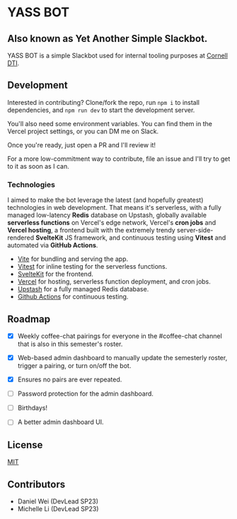 # YASS BOT

## Also known as Yet Another Simple Slackbot.

YASS BOT is a simple Slackbot used for internal tooling purposes at [Cornell DTI](https://cornelldti.org/).

## Development

Interested in contributing? Clone/fork the repo, run `npm i` to install dependencies, and `npm run dev` to start the development server.

You'll also need some environment variables. You can find them in the Vercel project settings, or you can DM me on Slack.

Once you're ready, just open a PR and I'll review it!

For a more low-commitment way to contribute, file an issue and I'll try to get to it as soon as I can.

### Technologies

I aimed to make the bot leverage the latest (and hopefully greatest) technologies in web development. That means it's serverless, with a fully managed low-latency **Redis** database on Upstash, globally available **serverless functions** on Vercel's edge network, Vercel's **cron jobs** and **Vercel hosting**, a frontend built with the extremely trendy server-side-rendered **SvelteKit** JS framework, and continuous testing using **Vitest** and automated via **GitHub Actions**.

- [Vite](https://vitejs.dev/) for bundling and serving the app.
- [Vitest](https://vitest.dev/) for inline testing for the serverless functions.
- [SvelteKit](https://kit.svelte.dev/) for the frontend.
- [Vercel](https://vercel.com/) for hosting, serverless function deployment, and cron jobs.
- [Upstash](https://upstash.com/) for a fully managed Redis database.
- [Github Actions](https://github.com/features/actions) for continuous testing.

## Roadmap

- [x] Weekly coffee-chat pairings for everyone in the #coffee-chat channel that is also in this semester's roster.
- [x] Web-based admin dashboard to manually update the semesterly roster, trigger a pairing, or turn on/off the bot.
- [x] Ensures no pairs are ever repeated.

- [ ] Password protection for the admin dashboard.
- [ ] Birthdays!
- [ ] A better admin dashboard UI.

## License

[MIT](LICENSE)

## Contributors

- Daniel Wei (DevLead SP23)
- Michelle Li (DevLead SP23)
